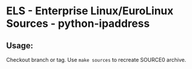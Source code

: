 # ELS - Enterprise Linux/EuroLinux Sources - python-ipaddress
 
## Usage:
  Checkout branch or tag. Use `make sources` to recreate  SOURCE0 archive.
